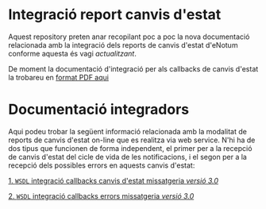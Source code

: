 # Integració report canvis d'estat

Aquest repository preten anar recopilant poc a poc la nova documentació relacionada amb la integració dels reports de canvis d'estat 
d'eNotum conforme aquesta és vagi *actualitzant*.

De moment la documentació d'integració per als callbacks de canvis d'estat la trobareu en [format PDF aqui](http://www.aoc.cat/suport/wp-content/uploads/sites/4/2014/11/eNOTUM-integracio-callback.pdf?dms3override=10)

# Documentació integradors

Aqui podeu trobar la següent informació relacionada amb la modalitat de reports de canvis d'estat on-line que es realitza via web service. N'hi ha de dos tipus que funcionen de forma independent, el primer per a la recepció de canvis d'estat del cicle de vida de les notificacions, i el segon per a la recepció dels possibles errors en aquests canvis d'estat: 

[1. `WSDL` integració callbacks canvis d'estat missatgeria *versió 3.0*](https://github.com/ConsorciAOC/eNotum/blob/master/integracioReportsCanvisEstat/WSDL/integracioReports.wsdl)

[2. `WSDL` integració callbacks errors missatgeria *versió 3.0*](https://github.com/ConsorciAOC/eNotum/blob/master/integracioReportsCanvisEstat/WSDL/integracioReportsErrors.wsdl)

